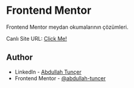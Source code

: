 # Frontend Mentor
Frontend Mentor meydan okumalarının çözümleri.

Canlı Site URL: [Click Me!](https://abdullah-tuncer.github.io/Frontend-Mentor)

## Author

- LinkedIn - [Abdullah Tunçer](https://www.linkedin.com/in/abdullah-tuncer/)
- Frontend Mentor - [@abdullah-tuncer](https://www.frontendmentor.io/profile/abdullah-tuncer)